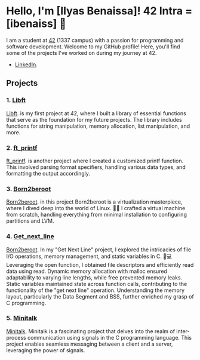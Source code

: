 # Hello, I'm [Ilyas Benaissa]! 42 Intra = [ibenaiss] 👋

I am a student at [42](https://www.42.fr/) (1337 campus) with a passion for programming and software development. Welcome to my GitHub profile! Here, you'll find some of the projects I've worked on during my journey at 42.
- [LinkedIn](https://www.linkedin.com/in/ilyas-benaissa-27549b195/).

## Projects

### 1. [Libft](https://github.com/Ileyassu/42-cursus/tree/main/libft)

[Libft](https://github.com/Ileyassu/42-cursus/tree/main/libft). is my first project at 42, where I built a library of essential functions that serve as the foundation for my future projects. The library includes functions for string manipulation, memory allocation, list manipulation, and more.

### 2. [ft_printf](https://github.com/Ileyassu/42-cursus/tree/main/printf)

[ft_printf](https://github.com/Ileyassu/42-cursus/tree/main/printf). is another project where I created a customized printf function. This involved parsing format specifiers, handling various data types, and formatting the output accordingly.


### 3. [Born2beroot](https://github.com/Ileyassu/42-cursus/tree/main/Born2beroot)

[Born2beroot](https://github.com/Ileyassu/42-cursus/tree/main/Born2beroot). in this project Born2beroot is a virtualization masterpiece, where I dived deep into the world of Linux. 🐧✨ I crafted a virtual machine from scratch, handling everything from minimal installation to configuring partitions and LVM.

### 4. [Get_next_line](https://github.com/Ileyassu/42-cursus/tree/main/getnextline)

[Born2beroot](https://github.com/Ileyassu/42-cursus/tree/main/getnextline). In my "Get Next Line" project, I explored the intricacies of file I/O operations, memory management, and static variables in C. 📄💻 Leveraging the open function, I obtained file descriptors and efficiently read data using read. Dynamic memory allocation with malloc ensured adaptability to varying line lengths, while free prevented memory leaks.
Static variables maintained state across function calls, contributing to the functionality of the "get next line" operation. Understanding the memory layout, particularly the Data Segment and BSS, further enriched my grasp of C programming.

### 5. [Minitalk](https://github.com/Ileyassu/42-cursus/tree/main/Minitalk)

[Minitalk](https://github.com/Ileyassu/42-cursus/tree/main/getnextline). Minitalk is a fascinating project that delves into the realm of inter-process communication using signals in the C programming language. This project enables seamless messaging between a client and a server, leveraging the power of signals.